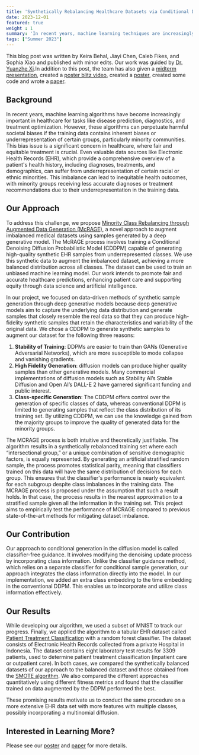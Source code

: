 ```yaml
---
title: 'Synthetically Rebalancing Healthcare Datasets via Conditional DDPM'
date: 2023-12-01
featured: true
weight : 1
summary: 'In recent years, machine learning techniques are increasingly used in the real world, especially in medicine and healthcare. They have been praised for their great promise but are also at the center of heated controversy. Recent reports identify the main clinical, social, and ethical risks AI poses in healthcare. Specifically, potential errors and patient harm, risk of bias and increased health inequalities, lack of transparency and trust, and vulnerability to hacking and data privacy breaches. We aim to review the social consequences of AI models in healthcare and develop methods to minimize these risks and maximize the benefits of medical AI, such as increased transparency, explainability, and interpretability.'
tags: ["Summer 2023"]
---
```

<!-- https://docs.google.com/document/d/1nmHuz-sI2og6l4DuuRhmWrhOHthWfbb38AnimgdriEo/edit#heading=h.31zpzrlki3gd
 -->

This blog post was written by Keira Behal, Jiayi Chen, Caleb Fikes, and Sophia Xiao and published with minor edits. Our work was guided by [Dr. Yuanzhe Xi](../author/yuanzhe-xi/).In addition to this post, the team has also given a [midterm presentation](content/2023_REU_Fair_Health_Presentation.pdf), created a [poster blitz video](https://youtu.be/eyijGEz9CZg), created a [poster](content/2023_REU_Fair_Health_Poster.pdf), created some code and wrote a [paper](https://arxiv.org/abs/2310.18430).

## Background

In recent years, machine learning algorithms have become increasingly important in healthcare for tasks like disease prediction, diagnostics, and treatment optimization. However, these algorithms can perpetuate harmful societal biases if the training data contains inherent biases or underrepresentation of certain groups, particularly minority communities. This bias issue is a significant concern in healthcare, where fair and equitable treatment is crucial. Even valuable data sources like Electronic Health Records (EHR), which provide a comprehensive overview of a patient's health history, including diagnoses, treatments, and demographics, can suffer from underrepresentation of certain racial or ethnic minorities. This imbalance can lead to inequitable health outcomes, with minority groups receiving less accurate diagnoses or treatment recommendations due to their underrepresentation in the training data.

## Our Approach
To address this challenge, we propose [Minority Class Rebalancing through Augmented Data Generation (McRAGE)](https://arxiv.org/abs/2310.18430), a novel approach to augment imbalanced medical datasets using samples generated by a deep generative model. The McRAGE process involves training a Conditional Denoising Diffusion Probabilistic Model (CDDPM) capable of generating high-quality synthetic EHR samples from underrepresented classes. We use this synthetic data to augment the imbalanced dataset, achieving a more balanced distribution across all classes. The dataset can be used to train an unbiased machine learning model. Our work intends to promote fair and accurate healthcare predictions, enhancing patient care and supporting equity through data science and artificial intelligence. 

In our project, we focused on data-driven methods of synthetic sample generation through deep generative models because deep generative models aim to capture the underlying data distribution and generate samples that closely resemble the real data so that they can produce high-fidelity synthetic samples that retain the characteristics and variability of the original data. We chose a CDDPM to generate synthetic samples to augment our dataset for the following three reasons:

1. **Stability of Training**: DDPMs are easier to train than GANs (Generative Adversarial Networks), which are more susceptible to mode collapse and vanishing gradients.
1. **High Fidelity Generation**: diffusion models can produce higher quality samples than other generative models. Many commercial implementations of diffusion models such as Stability AI’s Stable Diffusion and Open AI’s DALL-E  2 have garnered significant funding and public interest.
1. **Class-specific Generation**: The CDDPM offers control over the generation of specific classes of data, whereas conventional DDPM is limited to generating samples that reflect the class distribution of its training set. By utilizing CDDPM, we can use the knowledge gained from the majority groups to improve the quality of generated data for the minority groups.

The MCRAGE process is both intuitive and theoretically justifiable. The algorithm results in a synthetically rebalanced training set where each “intersectional group,” or a unique combination of sensitive demographic factors, is equally represented. By generating an artificial stratified random sample, the process promotes statistical parity, meaning that classifiers trained on this data will have the same distribution of decisions for each group. This ensures that the classifier's performance is nearly equivalent for each subgroup despite class imbalances in the training data. 
The MCRAGE process is proposed under the assumption that such a result holds. In that case, the process results in the nearest approximation to a stratified sample given all the information in the training set. This project aims to empirically test the performance of MCRAGE compared to previous state-of-the-art methods for mitigating dataset imbalance.

## Our Contribution
Our approach to conditional generation in the diffusion model is called classifier-free guidance. It involves modifying the denoising update process by incorporating class information. Unlike the classifier guidance method, which relies on a separate classifier for conditional sample generation, our approach integrates the class information directly into the model. In our implementation, we added an extra class embedding to the time embedding in the conventional DDPM. This enables us to incorporate and utilize class information effectively. 

## Our Results

While developing our algorithm, we used a subset of MNIST to track our progress. Finally, we applied the algorithm to a tabular EHR dataset called [Patient Treatment Classification](https://www.kaggle.com/datasets/manishkc06/patient-treatment-classification) with a random forest classifier. The dataset consists of Electronic Health Records collected from a private Hospital in Indonesia. The dataset contains eight laboratory test results for 3309 patients, used to determine patient treatment classification (inpatient care or outpatient care). In both cases, we compared the synthetically balanced datasets of our approach to the balanced dataset and those obtained from the [SMOTE algorithm](https://arxiv.org/abs/1106.1813). We also compared the different approaches quantitatively using different fitness metrics and found that the classifier trained on data augmented by the DDPM performed the best.

These promising results motivate us to conduct the same procedure on a more extensive EHR data set with more features with multiple classes, possibly incorporating a multinomial diffusion.  

## Interested in Learning More?
Please see our [poster](content/2023_REU_Fair_Health_Poster.pdf) and [paper](https://arxiv.org/abs/2310.18430) for more details. 





